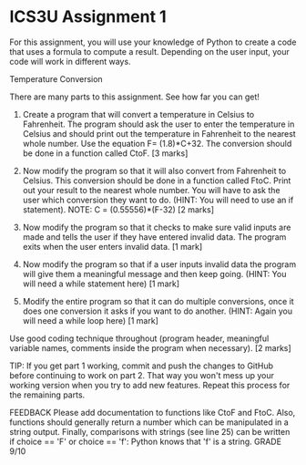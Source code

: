 # ICS3U Assignment 1

For this assignment, you will use your knowledge of Python to create a code that uses a formula to compute a result. Depending on the user input, your code will work in different ways.

Temperature Conversion

There are many parts to this assignment. See how far you can get!

1. Create a program that will convert a temperature in Celsius to Fahrenheit. The program should ask the user to enter the temperature in Celsius and should print out the temperature in Fahrenheit to the nearest whole number. Use the equation F= (1.8)*C+32. The conversion should be done in a function called CtoF. [3 marks]

2. Now modify the program so that it will also convert from Fahrenheit to Celsius. This conversion should be done in a function called FtoC. Print out your result to the nearest whole number. You will have to ask the user which conversion they want to do.  (HINT: You will need to use an if statement).  NOTE:  C = (0.55556)*(F-32) [2 marks]

3. Now modify the program so that it checks to make sure valid inputs are made and tells the user if they have entered invalid data.  The program exits when the user enters invalid data. [1 mark]

4. Now modify the program so that if a user inputs invalid data the program will give them a meaningful message and then keep going.  (HINT: You will need a while statement here) [1 mark]

5. Modify the entire program so that it can do multiple conversions, once it does one conversion it asks if you want to do another. (HINT: Again you will need a while loop here) [1 mark]

Use good coding technique throughout (program header, meaningful variable names, comments inside the program when necessary). [2 marks]


TIP:  If you get part 1 working, commit and push the changes to GitHub before continuing to work on part 2. That way you won't mess up your working version when you try to add new features. Repeat this process for the remaining parts.


FEEDBACK
Please add documentation to functions like CtoF and FtoC. Also, functions should generally return a number which can be manipulated in a string output. Finally, comparisons with strings (see line 25) can be written
if choice == 'F' or choice == 'f':
Python knows that 'f' is a string.
GRADE
9/10
